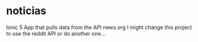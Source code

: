 # noticias
Ionic 5 App that pulls data from the API news.org I might change this project to use the reddit API or do another one...
